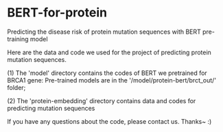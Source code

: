 # BERT-for-protein
Predicting the disease risk of protein mutation sequences with BERT pre-training model

Here are the data and code we used for the project of predicting protein mutation sequences.

(1) The 'model' directory contains the codes of BERT we pretrained for BRCA1 gene: Pre-trained models are in the '/model/protein-bert/brct_out/' folder;

(2) The 'protein-embedding' directory contains data and codes for predicting mutation sequences

If you have any questions about the code, please contact us.
Thanks~ :)
